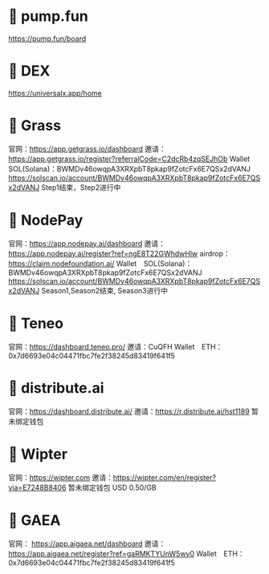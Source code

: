 # 🎏 pump.fun
https://pump.fun/board


# 🎏 DEX
https://universalx.app/home


# 🎏 Grass
官网：https://app.getgrass.io/dashboard
邀请：https://app.getgrass.io/register?referralCode=C2dcRb4zqSEJhOb
Wallet　SOL(Solana)：BWMDv46owqpA3XRXpbT8pkap9fZotcFx6E7QSx2dVANJ
https://solscan.io/account/BWMDv46owqpA3XRXpbT8pkap9fZotcFx6E7QSx2dVANJ
Step1结束，Step2进行中


# 🎏 NodePay
官网：https://app.nodepay.ai/dashboard
邀请：https://app.nodepay.ai/register?ref=ngE8T22GWhdwHlw
airdrop：https://claim.nodefoundation.ai/
Wallet　SOL(Solana)：BWMDv46owqpA3XRXpbT8pkap9fZotcFx6E7QSx2dVANJ
https://solscan.io/account/BWMDv46owqpA3XRXpbT8pkap9fZotcFx6E7QSx2dVANJ
Season1,Season2结束,  Season3进行中


# 🎏 Teneo
官网：https://dashboard.teneo.pro/
邀请：CuQFH
Wallet　ETH：0x7d6693e04c04471fbc7fe2f38245d83419f641f5


# 🎏 distribute.ai
官网：https://dashboard.distribute.ai/
邀请：https://r.distribute.ai/hst1189
暂未绑定钱包


# 🎏 Wipter
官网：https://wipter.com
邀请：https://wipter.com/en/register?via=E7248B8406
暂未绑定钱包 USD 0.50/GB


# 🎏 GAEA
官网： https://app.aigaea.net/dashboard
邀请： https://app.aigaea.net/register?ref=gaRMKTYUnW5wy0
Wallet　ETH：0x7d6693e04c04471fbc7fe2f38245d83419f641f5


